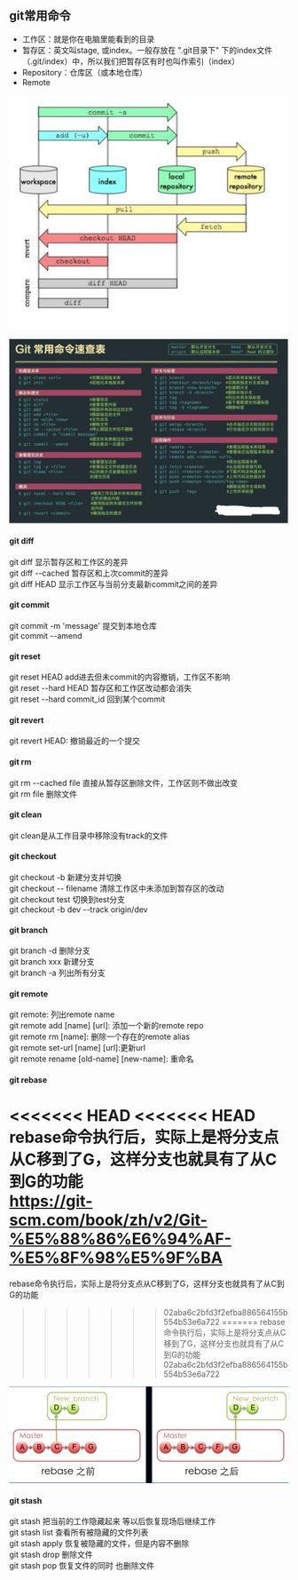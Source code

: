 ## git常用命令
* 工作区：就是你在电脑里能看到的目录
* 暂存区：英文叫stage, 或index。一般存放在 ".git目录下" 下的index文件（.git/index）中，所以我们把暂存区有时也叫作索引（index）
* Repository：仓库区（或本地仓库）
* Remote

![](assets/799705ed.png)

![](assets/295d96d6.png)

#### git diff  
git diff 显示暂存区和工作区的差异  
git diff --cached 暂存区和上次commit的差异  
git diff HEAD  显示工作区与当前分支最新commit之间的差异  
#### git commit 
git commit -m 'message' 提交到本地仓库  
git commit --amend 
#### git reset
git reset HEAD  add进去但未commit的内容撤销，工作区不影响  
git reset --hard HEAD 暂存区和工作区改动都会消失  
git reset --hard commit_id 回到某个commit
#### git revert
git revert HEAD: 撤销最近的一个提交
#### git rm
git rm --cached file 直接从暂存区删除文件，工作区则不做出改变  
git rm file  删除文件 
#### git clean 
git clean是从工作目录中移除没有track的文件
#### git checkout
git checkout -b 新建分支并切换  
git checkout -- filename 清除工作区中未添加到暂存区的改动   
git checkout test 切换到test分支  
git checkout -b dev --track origin/dev 
#### git branch
git branch -d 删除分支  
git branch xxx 新建分支  
git branch -a 列出所有分支 
#### git remote  
git remote: 列出remote name  
git remote add [name] [url]: 添加一个新的remote repo  
git remote rm [name]: 删除一个存在的remote alias  
git remote set-url [name] [url]:更新url  
git remote rename [old-name] [new-name]: 重命名  
#### git rebase
<<<<<<< HEAD
<<<<<<< HEAD
rebase命令执行后，实际上是将分支点从C移到了G，这样分支也就具有了从C到G的功能  
https://git-scm.com/book/zh/v2/Git-%E5%88%86%E6%94%AF-%E5%8F%98%E5%9F%BA
=======
rebase命令执行后，实际上是将分支点从C移到了G，这样分支也就具有了从C到G的功能
>>>>>>> 02aba6c2bfd3f2efba886564155b554b53e6a722
=======
rebase命令执行后，实际上是将分支点从C移到了G，这样分支也就具有了从C到G的功能
>>>>>>> 02aba6c2bfd3f2efba886564155b554b53e6a722

![](assets/f0b58ec3.png)

#### git stash
git stash 把当前的工作隐藏起来 等以后恢复现场后继续工作  
git stash list 查看所有被隐藏的文件列表  
git stash apply 恢复被隐藏的文件，但是内容不删除  
git stash drop 删除文件  
git stash pop 恢复文件的同时 也删除文件
